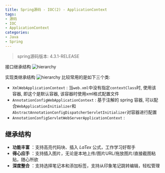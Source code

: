 ```yaml
---
title: Spring源码 - IOC(2) - ApplicationContext
tags:
- 源码
- IOC
- ApplicationContext
categories:
- Java
- Spring
---
```

> spring源码版本: 4.3.1-RELEASE

接口继承结构
![hierarchy](extends.png)

实现类继承结构
![hierarchy](impls.png)
比较常用的是如下三个类:
* `XmlWebApplicationContext` : 当`web.xml`中没有指定`contextClass`时, 使用该容器, 即这个是默认容器, 该容器时使用xml格式配置文件
* `AnnotationConfigWebApplicationContext` : 基于注解的 spring 容器, 可以配合`WebApplicationInitializer`和`AbstractAnnotationConfigDispatcherServletInitializer`对容器进行配置
* `AnnotationConfigServletWebServerApplicationContext` :

## 继承结构

- **功能丰富** ：支持高亮代码块、插入 *LaTex* 公式，工作学习好帮手
- **得心应手** ：支持插入图片，无论是本地上传/图片URL/拖放图片/直接截图粘贴，随心所欲
- **深度整合** ：支持选择笔记本和添加标签，支持从印象笔记跳转编辑，轻松管理

